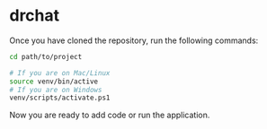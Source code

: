 # drchat
Once you have cloned the repository, run the following commands:
```bash
cd path/to/project

# If you are on Mac/Linux
source venv/bin/active
# If you are on Windows
venv/scripts/activate.ps1
```
Now you are ready to add code or run the application.